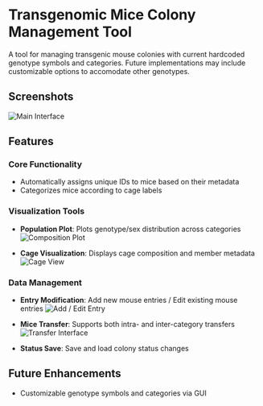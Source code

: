 # Transgenomic Mice Colony Management Tool

A tool for managing transgenic mouse colonies with current hardcoded genotype symbols and categories. Future implementations may include customizable options to accomodate other genotypes.

## Screenshots

![Main Interface](https://github.com/user-attachments/assets/272dad77-d4d4-4ae3-b97d-a813498d6047)

## Features

### Core Functionality
- Automatically assigns unique IDs to mice based on their metadata
- Categorizes mice according to cage labels

### Visualization Tools
- **Population Plot**: Plots genotype/sex distribution across categories  
  ![Composition Plot](https://github.com/user-attachments/assets/48ec8048-253a-443c-8e5a-997e4ec5746d)
  
- **Cage Visualization**: Displays cage composition and member metadata  
  ![Cage View](https://github.com/user-attachments/assets/42e79822-18f7-46be-92bd-e71d6bd7b273)

### Data Management
- **Entry Modification**: Add new mouse entries / Edit existing mouse entries
    ![Add / Edit Entry](https://github.com/user-attachments/assets/5caca7d9-5a40-425c-bb34-b754fd8b17e6)

- **Mice Transfer**: Supports both intra- and inter-category transfers  
  ![Transfer Interface](https://github.com/user-attachments/assets/297ac91c-4cbd-41fd-a1de-2b1d2bda5c34)

- **Status Save**: Save and load colony status changes

## Future Enhancements
- Customizable genotype symbols and categories via GUI
